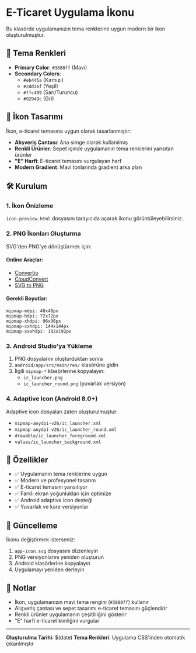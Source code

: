 # E-Ticaret Uygulama İkonu

Bu klasörde uygulamanızın tema renklerine uygun modern bir ikon oluşturulmuştur.

## 🎨 Tema Renkleri

- **Primary Color**: `#3880ff` (Mavi)
- **Secondary Colors**: 
  - `#eb445a` (Kırmızı)
  - `#2dd36f` (Yeşil) 
  - `#ffc409` (Sarı/Turuncu)
  - `#92949c` (Gri)

## 📱 İkon Tasarımı

İkon, e-ticaret temasına uygun olarak tasarlanmıştır:
- **Alışveriş Çantası**: Ana simge olarak kullanılmış
- **Renkli Ürünler**: Sepet içinde uygulamanın tema renklerini yansıtan ürünler
- **"E" Harfi**: E-ticaret temasını vurgulayan harf
- **Modern Gradient**: Mavi tonlarında gradient arka plan

## 🛠️ Kurulum

### 1. İkon Önizleme
`icon-preview.html` dosyasını tarayıcıda açarak ikonu görüntüleyebilirsiniz.

### 2. PNG İkonları Oluşturma
SVG'den PNG'ye dönüştürmek için:

#### Online Araçlar:
- [Convertio](https://convertio.co/svg-png/)
- [CloudConvert](https://cloudconvert.com/svg-to-png)
- [SVG to PNG](https://svgtopng.com/)

#### Gerekli Boyutlar:
```
mipmap-mdpi: 48x48px
mipmap-hdpi: 72x72px  
mipmap-xhdpi: 96x96px
mipmap-xxhdpi: 144x144px
mipmap-xxxhdpi: 192x192px
```

### 3. Android Studio'ya Yükleme

1. PNG dosyalarını oluşturduktan sonra
2. `android/app/src/main/res/` klasörüne gidin
3. İlgili `mipmap-*` klasörlerine kopyalayın:
   - `ic_launcher.png`
   - `ic_launcher_round.png` (yuvarlak versiyon)

### 4. Adaptive Icon (Android 8.0+)

Adaptive icon dosyaları zaten oluşturulmuştur:
- `mipmap-anydpi-v26/ic_launcher.xml`
- `mipmap-anydpi-v26/ic_launcher_round.xml`
- `drawable/ic_launcher_foreground.xml`
- `values/ic_launcher_background.xml`

## 🎯 Özellikler

- ✅ Uygulamanın tema renklerine uygun
- ✅ Modern ve profesyonel tasarım
- ✅ E-ticaret temasını yansıtıyor
- ✅ Farklı ekran yoğunlukları için optimize
- ✅ Android adaptive icon desteği
- ✅ Yuvarlak ve kare versiyonlar

## 🔄 Güncelleme

İkonu değiştirmek isterseniz:
1. `app-icon.svg` dosyasını düzenleyin
2. PNG versiyonlarını yeniden oluşturun
3. Android klasörlerine kopyalayın
4. Uygulamayı yeniden derleyin

## 📝 Notlar

- İkon, uygulamanızın mavi tema rengini (`#3880ff`) kullanır
- Alışveriş çantası ve sepet tasarımı e-ticaret temasını güçlendirir
- Renkli ürünler uygulamanın çeşitliliğini gösterir
- "E" harfi e-ticaret kimliğini vurgular

---

**Oluşturulma Tarihi**: $(date)
**Tema Renkleri**: Uygulama CSS'inden otomatik çıkarılmıştır 
